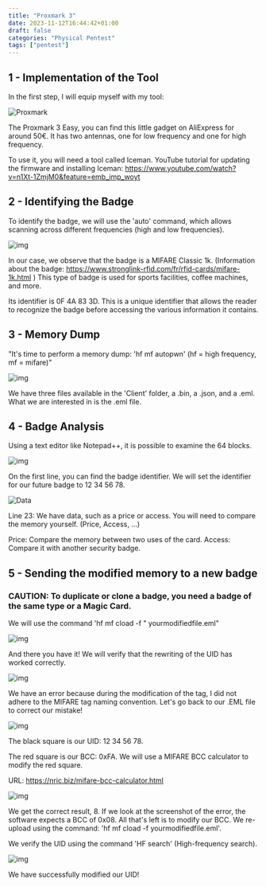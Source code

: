 ```yaml
---
title: "Proxmark 3"
date: 2023-11-12T16:44:42+01:00
draft: false
categories: "Physical Pentest"
tags: ["pentest"]
---
```


## 1 - Implementation of the Tool

In the first step, I will equip myself with my tool:

![Proxmark](https://user-images.githubusercontent.com/96829109/199741880-8fe0c656-0579-4887-8c63-8302fb22ea7e.jpg)

The Proxmark 3 Easy, you can find this little gadget on AliExpress for around 50€. It has two antennas, one for low frequency and one for high frequency.

To use it, you will need a tool called Iceman.
YouTube tutorial for updating the firmware and installing Iceman:
https://www.youtube.com/watch?v=n1Xt-1ZmjM0&feature=emb_imp_woyt


## 2 - Identifying the Badge



To identify the badge, we will use the 'auto' command, which allows scanning across different frequencies (high and low frequencies).


![img](https://user-images.githubusercontent.com/96829109/199742199-62d6ebb4-6f1b-40e4-80d9-aa3e6298bd9e.png)


In our case, we observe that the badge is a MIFARE Classic 1k. (Information about the badge: https://www.stronglink-rfid.com/fr/rfid-cards/mifare-1k.html )
This type of badge is used for sports facilities, coffee machines, and more.

Its identifier is 0F 4A 83 3D. This is a unique identifier that allows the reader to recognize the badge before accessing the various information it contains.


## 3 - Memory Dump



"It's time to perform a memory dump: 'hf mf autopwn' (hf = high frequency, mf = mifare)"


![img](https://user-images.githubusercontent.com/96829109/199742335-9200467c-0406-47b3-bf70-09a00e6972d7.png)


We have three files available in the 'Client' folder, a .bin, a .json, and a .eml. What we are interested in is the .eml file.

## 4 - Badge Analysis

Using a text editor like Notepad++, it is possible to examine the 64 blocks.


![img](https://user-images.githubusercontent.com/96829109/199742481-48a6cdff-bb15-48ee-917d-3d57dd020d57.png)


On the first line, you can find the badge identifier. We will set the identifier for our future badge to 12 34 56 78.

![Data](https://user-images.githubusercontent.com/96829109/199744337-a98939f9-f803-4c38-a3cd-889a3a87c154.png)

Line 23: We have data, such as a price or access. You will need to compare the memory yourself. (Price, Access, ...)

Price: Compare the memory between two uses of the card.
Access: Compare it with another security badge.

## 5 - Sending the modified memory to a new badge


### CAUTION: To duplicate or clone a badge, you need a badge of the same type or a Magic Card.


We will use the command 'hf mf cload -f " yourmodifiedfile.eml"


![img](https://user-images.githubusercontent.com/96829109/199742577-c76c81d3-f48b-4a8f-91b7-11cd8f7581d1.png)


And there you have it! We will verify that the rewriting of the UID has worked correctly.


![img](https://user-images.githubusercontent.com/96829109/199742622-674fbfbf-fac6-44d4-86bc-7c51e793fe1a.png)

We have an error because during the modification of the tag, I did not adhere to the MIFARE tag naming convention. Let's go back to our .EML file to correct our mistake!


![img](https://user-images.githubusercontent.com/96829109/199742780-d318b590-54e3-4555-9aba-da14fe4f9e89.png)

The black square is our UID: 12 34 56 78.

The red square is our BCC: 0xFA.
We will use a MIFARE BCC calculator to modify the red square.

URL: https://nric.biz/mifare-bcc-calculator.html


![img](https://user-images.githubusercontent.com/96829109/199742985-0639147d-9afd-470c-a915-9010a2072be8.png)

We get the correct result, 8. If we look at the screenshot of the error, the software expects a BCC of 0x08. All that's left is to modify our BCC. We re-upload using the command: 'hf mf cload -f yourmodifiedfile.eml'.

We verify the UID using the command 'HF search' (High-frequency search).


![img](https://user-images.githubusercontent.com/96829109/199743037-42e54f1c-ac10-4e80-8f0b-0a7ed20be575.png)

We have successfully modified our UID!

